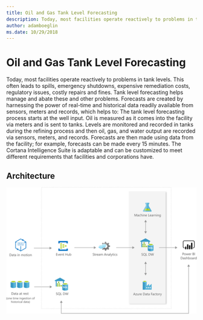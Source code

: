 ```yaml
---
title: Oil and Gas Tank Level Forecasting 
description: Today, most facilities operate reactively to problems in tank levels. This often leads to spills, emergency shutdowns, expensive remediation costs, regulatory issues, costly repairs and fines. Tank level forecasting helps manage and abate these and other problems.
author: adamboeglin
ms.date: 10/29/2018
---
```

# Oil and Gas Tank Level Forecasting 
Today, most facilities operate reactively to problems in tank levels. This often leads to spills, emergency shutdowns, expensive remediation costs, regulatory issues, costly repairs and fines. Tank level forecasting helps manage and abate these and other problems.
Forecasts are created by harnessing the power of real-time and historical data readily available from sensors, meters and records, which helps to:
The tank level forecasting process starts at the well input. Oil is measured as it comes into the facility via meters and is sent to tanks. Levels are monitored and recorded in tanks during the refining process and then oil, gas, and water output are recorded via sensors, meters, and records. Forecasts are then made using data from the facility; for example, forecasts can be made every 15 minutes.
The Cortana Intelligence Suite is adaptable and can be customized to meet different requirements that facilities and corporations have.

## Architecture
<img src="media/oil-and-gas-tank-level-forecasting.svg" alt='architecture diagram' />